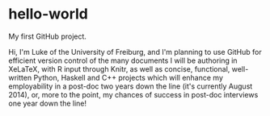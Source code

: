 hello-world
===========

My first GitHub project.

Hi, I'm Luke of the University of Freiburg, and I'm planning to use GitHub for efficient version control of the many documents I will be authoring in XeLaTeX, with R input through Knitr, as well as concise, functional, well-written Python, Haskell and C++ projects which will enhance my employability in a post-doc two years down the line (it's currently August 2014), or, more to the point, my chances of success in post-doc interviews one year down the line!
